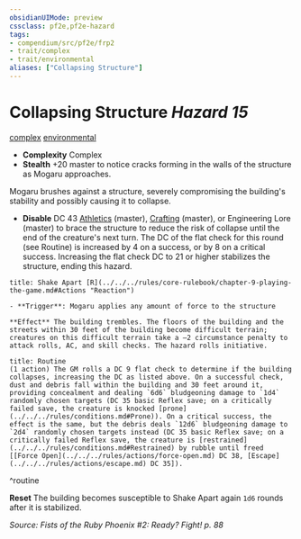 ```yaml
---
obsidianUIMode: preview
cssclass: pf2e,pf2e-hazard
tags:
- compendium/src/pf2e/frp2
- trait/complex
- trait/environmental
aliases: ["Collapsing Structure"]
---
```

# Collapsing Structure *Hazard 15*  
[complex](../../../Rules/traits/complex.md)  [environmental](../../../Rules/traits/environmental.md)  

- **Complexity** Complex
- **Stealth** +20 master to notice cracks forming in the walls of the structure as Mogaru approaches.  

Mogaru brushes against a structure, severely compromising the building's stability and possibly causing it to collapse.

- **Disable** DC 43 [Athletics](../../skills.md#Athletics) (master), [Crafting](../../skills.md#Crafting) (master), or Engineering Lore (master) to brace the structure to reduce the risk of collapse until the end of the creature's next turn. The DC of the flat check for this round (see Routine) is increased by 4 on a success, or by 8 on a critical success. Increasing the flat check DC to 21 or higher stabilizes the structure, ending this hazard.  
     
```ad-embed-ability
title: Shake Apart [R](../../../rules/core-rulebook/chapter-9-playing-the-game.md#Actions "Reaction")

- **Trigger**: Mogaru applies any amount of force to the structure

**Effect** The building trembles. The floors of the building and the streets within 30 feet of the building become difficult terrain; creatures on this difficult terrain take a –2 circumstance penalty to attack rolls, AC, and skill checks. The hazard rolls initiative.
```

```ad-pf2-summary
title: Routine
(1 action) The GM rolls a DC 9 flat check to determine if the building collapses, increasing the DC as listed above. On a successful check, dust and debris fall within the building and 30 feet around it, providing concealment and dealing `6d6` bludgeoning damage to `1d4` randomly chosen targets (DC 35 basic Reflex save; on a critically failed save, the creature is knocked [prone](../../../rules/conditions.md#Prone)). On a critical success, the effect is the same, but the debris deals `12d6` bludgeoning damage to `2d4` randomly chosen targets instead (DC 35 basic Reflex save; on a critically failed Reflex save, the creature is [restrained](../../../rules/conditions.md#Restrained) by rubble until freed [[Force Open](../../../rules/actions/force-open.md) DC 38, [Escape](../../../rules/actions/escape.md) DC 35]).
```
^routine

**Reset** The building becomes susceptible to Shake Apart again `1d6` rounds after it is stabilized.  

*Source: Fists of the Ruby Phoenix #2: Ready? Fight! p. 88*
